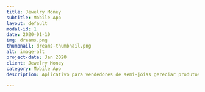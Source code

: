 ```yaml
---
title: Jewelry Money
subtitle: Mobile App
layout: default
modal-id: 1
date: 2020-01-10
img: dreams.png
thumbnail: dreams-thumbnail.png
alt: image-alt
project-date: Jan 2020
client: Jewelry Money
category: Mobile App
description: Aplicativo para vendedores de semi-jóias gereciar produtos, clientes e vendas.

---
```

